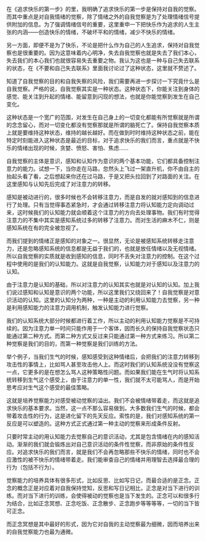 在《追求快乐的第一步》的里，我明确了追求快乐的第一步是保持对自我的觉察。而其中重点是对自我情绪的觉察，除了情绪之外的自我觉察是为了处理情绪信号提供附加的信息。为了强调情绪信号的重要，这里重申一下把快乐作为追求的人生主张的内涵——创造快乐的情绪，不破坏平和的情绪，减少不快乐的情绪。

另一方面，即便不是为了快乐，不论是把什么作为自己的人生追求，保持对自我觉察也是很重要的。因为这意味着内心明净，失去自我觉察也就是失去了我们本心，失去我们的本心我们也就很容易失去重要之物。我认为这也是一种与自己失去联系的状态，在《不要和自己失去联系》里面我讨论过了这种状态，这里就不赘述了。

知道了自我觉察的目的和自我失察的风险，我们需要再进一步探讨一下究竟什么是自我觉察。严格的说，自我觉察其实是一种状态。这种状态下，你能关注到身体的感觉、能关注到升起的情绪、能留意到闪现的想法，也就是你能觉察到发生在自己变化。

这种状态是一个宽广的范围，对发生在自己身上的一切变化都能有所觉察就是所谓的念念留心，而对一切变化都没有觉察那就是所谓的脑死亡了。保持自我觉察本质上就是要维持这种状态，维持的越长越好。而在做到时时维持这种状态之前，能在特定时刻能进入这种状态是最近的目标，对于追求快乐的我们而言，重点就是不快乐的情绪出现的时候，贪婪、愤怒、害怕、焦虑......

自我觉察的主体是意识，感知和认知作为意识的两个基本功能，它们都具备控制注意力的能力。试想一下，当你走在马路，忽然头上飞过一架直升机，你不由自主的抬起头看了看，之后想起来你还在过马路，于是又把头拉回到了对路面的关注。在这里感知与认知先后完成了对注意力的转移。

感知是被动进行的，很多时候也不会转移注意力，而是自发的就对感知到的信息进行了处理。只有当觉得事态紧急时，才会通过转移注意力将认知能力定向调动过来，这时候我们的认知能力就会顺着这个注意力的方向去处理事物。我们有时觉得注意力的不集中其实是感知系统过多的转移了注意力。而对生活的麻木不仁，则是感知系统在有的完全被忽视了。

而我们提到的情绪正是感知的对象之一。很显然，无论是被感知系统转移走注意力，还是忽略感知系统的信息都是无益于我们的，也就是放任情绪以及无视情绪。所以自我觉察的实质就是收到感知的信息，同时不丢失对注意力的控制。在这个过程中使用的是我们的认知能力。这就是自我觉察，认知能力对于感知以及注意力的认知。

由于注意力是认知的基础，所以对注意力的认知其实也就是对认知的认知。加上我们说过感知和认知是意识的两个功能，所以这里我们又绕回来了！自我觉察是对意识活动的认知。这里的认知分为两种，一种是主动的利用认知能力去觉察，另一种是利用感知能力的注意力调用机制，触发认知能力进行觉察。

我们的认知系统大部分时候都进行着工作，所以主动的利用认知能力觉察是不可持续的。因为注意力单一时间只能作用于一个客体，因而长久的保持自我觉察状态只能通过第二种方式。而第二种方式又反过来只能通过第一种方式来练习。所以第二种觉察是我们的目的，而第一种觉察是我们训练的方法。

举个例子，当我们生气的时候，感知感受到这种情绪后，会把我们的注意力转移到攻击性的事情上，比如骂人甚至攻击他人上。而这时我们的认知系统没没有觉察这一点，它更多的是在想怎么骂人这种策略性问题。而如果我们能在生气时将认知系统转移到生气这个感受上，由于注意力的单一性，我们就不太可能骂人，而是开始思考应对生气这个感受的最佳策略。

这就是培养觉察能力对感受被动觉察的溢出。我们不会被情绪带着走，而这就是追求快乐的基本要求。当然，这一点不那么容易做到。大多数我们生气的时候，都会带着攻击性的行为，这是进化留下的先天反应。索性的是，我们对感知系统的第一反应是可以塑造的。这种方式正式通过第一种主动的觉察来形成条件反射。

只要时常主动的用认知能力去觉察自己的意识活动，尤其是包含情绪在内的感知活动。渐渐的我们就会锻炼出对自己意识活动的条件性觉察，而非原始的条件性反应。对追求快乐的我们而言，就是我们不会再忽略那些不快乐的情绪，同时也不会应激性的被不快乐的情绪带着走。我们能审查自己的情绪并用理智去选择最合理的行为（包括不行为）。

觉察能力的培养具体有很多形式，比如反思、比如写日记，而最合适的是正念。正念的概念正是对应着对自我保持觉知，反思和写日记相比，正念是对当下进行的训练。而对当下进行的训练，会使得被动的觉察也是当下发生的。正念可以和很多行为结合，比如正念冥想、正念吃饭、正念散步、正念跑步等等等等，一切的当下皆可正念。

而正念冥想是其中最好的形式，因为它对自我的主动觉察最为细微，因而培养出来的自我觉察能力也最为通微。